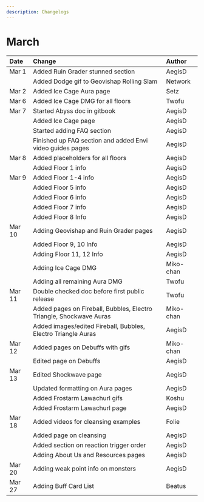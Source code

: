 ```yaml
---
description: Changelogs
---
```


# March

| Date | Change | Author |
| :--- | :--- | :--- |
| Mar 1 | Added Ruin Grader stunned section | AegisD |
|  | Added Dodge gif to Geovishap Rolling Slam | Network |
| Mar 2 | Added Ice Cage Aura page | Setz |
| Mar 6 | Added Ice Cage DMG for all floors | Twofu |
| Mar 7 | Started Abyss doc in gitbook | AegisD |
|  | Added Ice Cage page | AegisD |
|  | Started adding FAQ section | AegisD |
|  | Finished up FAQ section and added Envi video guides pages | AegisD |
| Mar 8 | Added placeholders for all floors | AegisD |
|  | Added Floor 1 info | AegisD |
| Mar 9 | Added Floor 1-4 info | AegisD |
|  | Added Floor 5 info | AegisD |
|  | Added Floor 6 info | AegisD |
|  | Added Floor 7 info | AegisD |
|  | Added Floor 8 Info | AegisD |
| Mar 10 | Adding Geovishap and Ruin Grader pages | AegisD |
|  | Added Floor 9, 10 Info | AegisD |
|  | Adding Floor 11, 12 Info | AegisD |
|  | Adding Ice Cage DMG | Miko-chan |
|  | Adding all remaining Aura DMG | Twofu |
| Mar 11 | Double checked doc before first public release | Twofu |
|  | Added pages on Fireball, Bubbles, Electro Triangle, Shockwave Auras | Miko-chan |
|  | Added images/edited Fireball, Bubbles, Electro Triangle Auras | AegisD |
| Mar 12 | Added pages on Debuffs with gifs | Miko-chan |
|  | Edited page on Debuffs | AegisD |
| Mar 13 | Edited Shockwave page | AegisD |
|  | Updated formatting on Aura pages | AegisD |
|  | Added Frostarm Lawachurl gifs | Koshu |
|  | Added Frostarm Lawachurl page | AegisD |
| Mar 18 | Added videos for cleansing examples | Folie |
|  | Added page on cleansing | AegisD |
|  | Added section on reaction trigger order | AegisD |
|  | Adding About Us and Resources pages | AegisD |
| Mar 20 | Adding weak point info on monsters | AegisD |
| Mar 27 | Adding Buff Card List | Beatus |

### 

